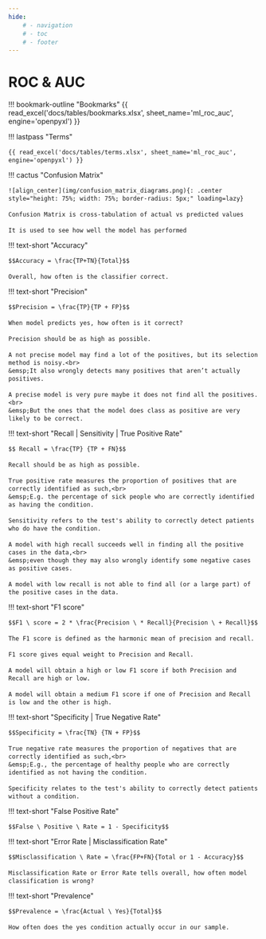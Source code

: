 ```yaml
---
hide:
    # - navigation
    # - toc
    # - footer
---
```


<!-- hide page heading -->
<!-- <h1 style="padding:0 margin-top:0px"></h1>  -->

# ROC & AUC

!!! bookmark-outline "Bookmarks"
    {{ read_excel('docs/tables/bookmarks.xlsx', sheet_name='ml_roc_auc', engine='openpyxl') }}


!!! lastpass "Terms"

    {{ read_excel('docs/tables/terms.xlsx', sheet_name='ml_roc_auc', engine='openpyxl') }}


!!! cactus "Confusion Matrix"

    ![align_center](img/confusion_matrix_diagrams.png){: .center style="height: 75%; width: 75%; border-radius: 5px;" loading=lazy}

    Confusion Matrix is cross-tabulation of actual vs predicted values

    It is used to see how well the model has performed


!!! text-short "Accuracy"

    $$Accuracy = \frac{TP+TN}{Total}$$

    Overall, how often is the classifier correct.


!!! text-short "Precision"

    $$Precision = \frac{TP}{TP + FP}$$

    When model predicts yes, how often is it correct?

    Precision should be as high as possible.

    A not precise model may find a lot of the positives, but its selection method is noisy.<br>
    &emsp;It also wrongly detects many positives that aren’t actually positives.

    A precise model is very pure maybe it does not find all the positives.<br>
    &emsp;But the ones that the model does class as positive are very likely to be correct.



!!! text-short "Recall | Sensitivity | True Positive Rate"

    $$ Recall = \frac{TP} {TP + FN}$$

    Recall should be as high as possible.

    True positive rate measures the proportion of positives that are correctly identified as such,<br>
    &emsp;E.g. the percentage of sick people who are correctly identified as having the condition.

    Sensitivity refers to the test's ability to correctly detect patients who do have the condition.

    A model with high recall succeeds well in finding all the positive cases in the data,<br>
    &emsp;even though they may also wrongly identify some negative cases as positive cases.

    A model with low recall is not able to find all (or a large part) of the positive cases in the data.



!!! text-short "F1 score"

    $$F1 \ score = 2 * \frac{Precision \ * Recall}{Precision \ + Recall}$$

    The F1 score is defined as the harmonic mean of precision and recall.
    
    F1 score gives equal weight to Precision and Recall.

    A model will obtain a high or low F1 score if both Precision and Recall are high or low.

    A model will obtain a medium F1 score if one of Precision and Recall is low and the other is high.



!!! text-short "Specificity | True Negative Rate"

    $$Specificity = \frac{TN} {TN + FP}$$

    True negative rate measures the proportion of negatives that are correctly identified as such,<br>
    &emsp;E.g., the percentage of healthy people who are correctly identified as not having the condition.

    Specificity relates to the test's ability to correctly detect patients without a condition.




!!! text-short "False Positive Rate"

    $$False \ Positive \ Rate = 1 - Specificity$$




!!! text-short "Error Rate | Misclassification Rate"

    $$Misclassification \ Rate = \frac{FP+FN}{Total or 1 - Accuracy}$$

    Misclassification Rate or Error Rate tells overall, how often model classification is wrong?




!!! text-short "Prevalence"

    $$Prevalence = \frac{Actual \ Yes}{Total}$$

    How often does the yes condition actually occur in our sample.


[^1]: Above notes are taken most likely from bookmarks.
